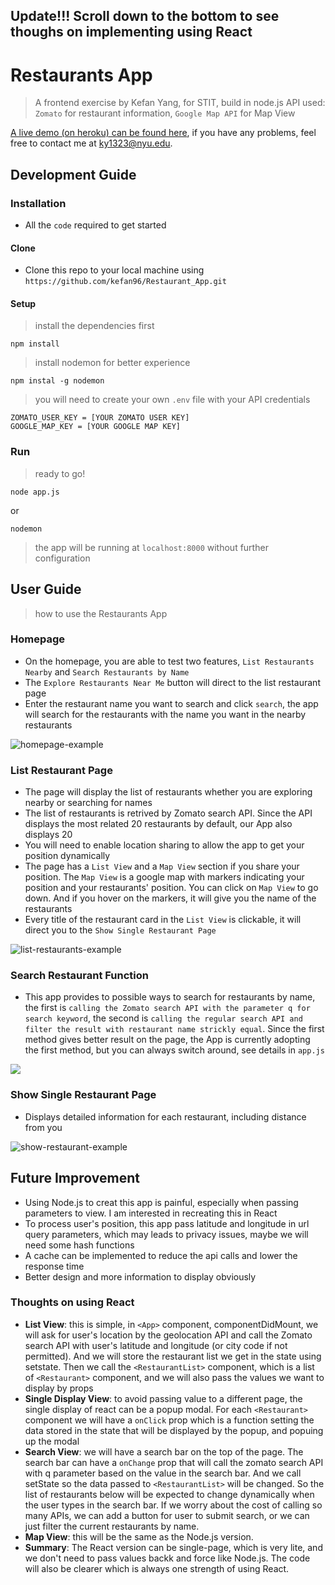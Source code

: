 ## Update!!! Scroll down to the bottom to see thoughs on implementing using React


# Restaurants App
> A frontend exercise by Kefan Yang, for STIT, build in node.js
> API used: `Zomato` for restaurant information, `Google Map API` for Map View 

[A live demo (on heroku) can be found here](https://morning-plains-38989.herokuapp.com/), if you have any problems, feel free to contact me at ky1323@nyu.edu.

## Development Guide

### Installation

- All the `code` required to get started

#### Clone

- Clone this repo to your local machine using `https://github.com/kefan96/Restaurant_App.git`

#### Setup

> install the dependencies first

```shell
npm install
```

> install nodemon for better experience

```shell
npm instal -g nodemon
```

> you will need to create your own `.env` file with your API credentials

```
ZOMATO_USER_KEY = [YOUR ZOMATO USER KEY]
GOOGLE_MAP_KEY = [YOUR GOOGLE MAP KEY]
```

### Run
> ready to go!
```shell
node app.js
```
or
```shell
nodemon
```

> the app will be running at `localhost:8000` without further configuration

## User Guide

> how to use the Restaurants App

### Homepage
- On the homepage, you are able to test two features, `List Restaurants Nearby` and `Search Restaurants by Name`
- The `Explore Restaurants Near Me` button will direct to the list restaurant page
- Enter the restaurant name you want to search and click `search`, the app will search for the restaurants with the name you want in the nearby restaurants
<img src="/public/Images/homepage-example.png" alt="homepage-example">

### List Restaurant Page
- The page will display the list of restaurants whether you are exploring nearby or searching for names
- The list of restaurants is retrived by Zomato search API. Since the API displays the most related 20 restaurants by default, our App also displays 20
- You will need to enable location sharing to allow the app to get your position dynamically
- The page has a `List View` and a `Map View` section if you share your position. The `Map View` is a google map with markers indicating your position and your restaurants' position. You can click on `Map View` to go down. And if you hover on the markers, it will give you the name of the restaurants
- Every title of the restaurant card in the `List View` is clickable, it will direct you to the `Show Single Restaurant Page`
<img src="/public/Images/example-listpage.png" alt="list-restaurants-example">

### Search Restaurant Function
- This app provides to possible ways to search for restaurants by name, the first is `calling the Zomato search API with the parameter q for search keyword`, the second is `calling the regular search API and filter the result with restaurant name strickly equal`. Since the first method gives better result on the page, the App is currently adopting the first method, but you can always switch around, see details in `app.js`
<img src="/public/Images/example-search.png">

### Show Single Restaurant Page
- Displays detailed information for each restaurant, including distance from you
<img src="/public/Images/showpage-example.png" alt="show-restaurant-example">

## Future Improvement
- Using Node.js to creat this app is painful, especially when passing parameters to view. I am interested in recreating this in React
- To process user's position, this app pass latitude and longitude in url query parameters, which may leads to privacy issues, maybe we will need some hash functions
- A cache can be implemented to reduce the api calls and lower the response time
- Better design and more information to display obviously

### Thoughts on using React
- **List View**: this is simple, in `<App>` component, componentDidMount, we will ask for user's location by the geolocation API and call the Zomato search API with user's latitude and longitude (or city code if not permitted). And we will store the restaurant list we get in the state using setstate. Then we call the `<RestaurantList>` component, which is a list of `<Restaurant>` component, and we will also pass the values we want to display by props
- **Single Display View**: to avoid passing value to a different page, the single display of react can be a popup modal. For each `<Restaurant>` component we will have a `onClick` prop which is a function setting the data stored in the state that will be displayed by the popup, and popuing up the modal 
- **Search View**: we will have a search bar on the top of the page. The search bar can have a `onChange` prop that will call the zomato search API with q parameter based on the value in the search bar. And we call setState so the data passed to `<RestaurantList>` will be changed. So the list of restaurants below will be expected to change dynamically when the user types in the search bar. If we worry about the cost of calling so many APIs, we can add a button for user to submit search, or we can just filter the current restaurants by name.
- **Map View**: this will be the same as the Node.js version.
- **Summary**: The React version can be single-page, which is very lite, and we don't need to pass values backk and force like Node.js. The code will also be clearer which is always one strength of using React.
